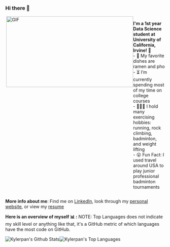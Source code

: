 ### Hi there 👋

<div style="display:flex;">
  <img align="right" alt="GIF" src="https://c.tenor.com/aYftpu3atRYAAAAd/studying-from-up-on-the-poppy-hill.gif" width="400" height="224"/> 
  <p>
    <strong>I'm a 1st year Data Science student at University of California, Irvine! 🙂</strong> <br/>
    - 🍜  My favorite dishes are ramen and pho <br/>
    - ⏳  I’m currently spending most of my time on college courses <br/>
    - 🏃🏻‍♂️  I hold many exercising hobbies: running, rock climbing, badminton, and weight lifting <br/>
    - 😮  Fun Fact: I used travel around USA to play junior professional badminton tournaments <br/>
  </p>
</div>

**More info about me**: Find me on [LinkedIn](https://www.linkedin.com/in/kylerpan/), look through my [personal website](https://kylepan.netlify.app/), or view my [resume](https://kylepan.netlify.app/assets/resume.pdf)

**Here is an overview of myself 📊 :**
NOTE: Top Languages does not indicate my skill level or anything like that, it's a GitHub metric of which languages have the most code on GitHub.

<div style="display:flex;">
  <img alt="Kylerpan's Github Stats" src="https://github-readme-stats-beige-pi.vercel.app/api?username=kylerpan&show_icons=true&hide_border=true&count_private=true"/>
  <img alt="Kylerpan's Top Languages" src="https://github-readme-stats-beige-pi.vercel.app/api/top-langs/?username=kylerpan&layout=compact"/>
</div>
